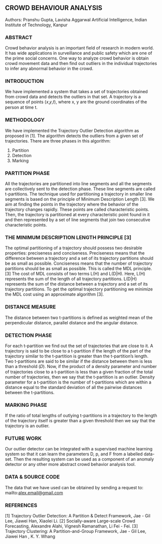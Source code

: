 ## CROWD BEHAVIOUR ANALYSIS
Authors: Pranshu Gupta, Lavisha Aggarwal
Artificial Intelligence, Indian Institute of Technology, Kanpur

### ABSTRACT 
Crowd behavior analysis is an important field of research in modern world. It has wide applications in surveillance and public safety which are one of the prime social concerns. One way to analyze crowd behavior is obtain crowd movement data and then find out outliers in the individual trajectories to infer any abnormal behavior in the crowd.  

### INTRODUCTION 
We have implemented a system that takes a set of trajectories obtained from crowd data and detects the outliers in that set. A trajectory is a sequence of points (𝑥,𝑦,𝑡), where x, y are the ground coordinates of the person at time t. 

### METHODOLOGY
We have implemented the Trajectory Outlier Detection algorithm as proposed in [1]. The algorithm 
detects the outliers from a given set of trajectories. There are three phases in this algorithm: 
1. Partition 
2. Detection 
3. Marking 

### PARTITION PHASE 
All the trajectories are partitioned into line segments and all the segments are collectively sent
to the detection phase. These line segments are called t-partitions. 
The technique used for partitioning a trajectory in smaller line segments is based on the principle of Minimum Description Length [3].  We aim at finding the points in the trajectory where the behavior of the trajectory changes rapidly. These points are called characteristic points. Then, the trajectory is partitioned at every characteristic point found in it and then represented by a set of line segments that join two consecutive characteristic points.  
 
### THE MINIMUM DESCRIPTION LENGTH PRINCIPLE [3] 
The optimal partitioning of a trajectory should possess two desirable properties: 
preciseness and conciseness. 
Preciseness means that the difference between a trajectory and a set of its trajectory partitions 
should be as small as possible. 
Conciseness means that the number of trajectory partitions should be as small as possible. 
This is called the MDL principle. [3] The cost of MDL consists of two terms L(H) and L(D|H). 
Here, L(H) represents the sum of the length of all trajectory partitions. L(D|H) represents the sum of the distance between a trajectory and a set of its trajectory partitions. 
To get the optimal trajectory partitioning we minimize the MDL cost using an approximate algorithm [3]. 
 
### DISTANCE MEASURE 
The distance between two t-partitions is defined as weighted mean of the perpendicular distance, 
parallel distance and the angular distance.  

### DETECTION PHASE
For each t-partition we find out the set of trajectories that are close to it. 
A trajectory is said to be close to a t-partition if the length of the part of the trajectory similar to the t-partition is greater than the t-partition’s length. Two t-partitions are said to be similar if the distance between them is less than a threshold (𝐷). Now, if the product of a density parameter and number of trajectories close to a t-partition is less than a given fraction of the total number of trajectories, then we say that the t-partition is an outlier. Density parameter for a t-partition is the number of t-partitions which are within a distance equal to the standard deviation of all the pairwise distances between the t-partitions. 

### MARKING PHASE 
If the ratio of total lengths of outlying t-partitions in a trajectory to the length of the trajectory itself is greater than a given threshold then we say that the trajectory is an outlier.

### FUTURE WORK 
Our outlier detector can be integrated with a supervised machine learning system so that it can learn the parameters D, p, and F from a labelled data-set. Then the resulting system can be used as a component of an anomaly detector or any other more abstract crowd behavior analysis tool. 

### DATA & SOURCE CODE 
The data that we have used can be obtained by sending a request to: 
mailto:alex.email@gmail.com

### REFERENCES 
[1] Trajectory Outlier Detection: A Partition & Detect Framework, Jae - Gil Lee, Jiawei Han, Xiaolei Li. 
[2] Socially-aware Large-scale Crowd Forecasting, Alexandre Alahi, Vignesh Ramanathan, Li Fei - Fei. 
[3] Trajectory Clustering: A Partition-and-Group Framework, Jae - Gil Lee, Jiawei Han , K. Y. Whang 
